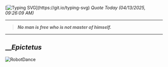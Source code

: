 [![Typing SVG](https://readme-typing-svg.herokuapp.com?font=Press+Start+2P&color=C2F784&size=35&width=900&height=100&lines=Hello+World%2C+I'm+Hung+!)](https://git.io/typing-svg) 
_Quote Today (04/13/2025, 09:26:09 AM)_
___
>**_No man is free who is not master of himself._**
___

## __**_Epictetus_**

![RobotDance](src/assets/images/robot-dancing-dribble.gif?style=center)
